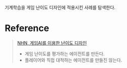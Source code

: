 기계학습을 게임 난이도 디자인에 적용시킨 사례를 탐색한다.
# Reference
> [NHN, 게임AI를 이용한 난이도 디자인](https://www.bloter.net/newsView/blt201911280013)
>- 게임 난이도를 평가하는 에이전트를 만든다.
>- 플레이어와 직접 대적하는 에이전트를 만들진 않는다.
